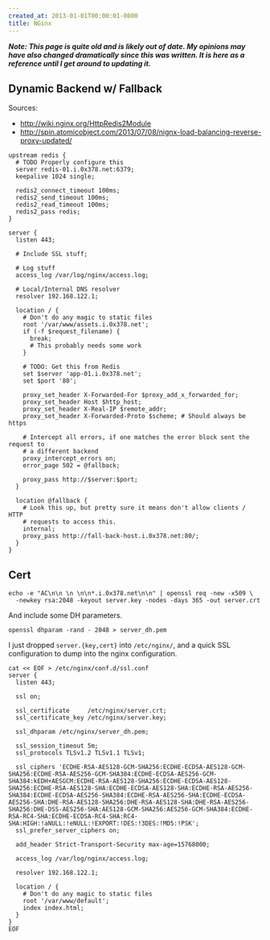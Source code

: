 ```yaml
---
created_at: 2013-01-01T00:00:01-0000
title: NGinx
---
```


***Note: This page is quite old and is likely out of date. My opinions may have
also changed dramatically since this was written. It is here as a reference
until I get around to updating it.***

## Dynamic Backend w/ Fallback

Sources:

* http://wiki.nginx.org/HttpRedis2Module
* http://spin.atomicobject.com/2013/07/08/nignx-load-balancing-reverse-proxy-updated/

```
upstream redis {
  # TODO Properly configure this
  server redis-01.i.0x378.net:6379;
  keepalive 1024 single;

  redis2_connect_timeout 100ms;
  redis2_send_timeout 100ms;
  redis2_read_timeout 100ms;
  redis2_pass redis;
}

server {
  listen 443;

  # Include SSL stuff;

  # Log stuff
  access_log /var/log/nginx/access.log;

  # Local/Internal DNS resolver
  resolver 192.168.122.1;

  location / {
    # Don't do any magic to static files
    root '/var/www/assets.i.0x378.net';
    if (-f $request_filename) {
      break;
      # This probably needs some work
    }

    # TODO: Get this from Redis
    set $server 'app-01.i.0x378.net';
    set $port '80';

    proxy_set_header X-Forwarded-For $proxy_add_x_forwarded_for;
    proxy_set_header Host $http_host;
    proxy_set_header X-Real-IP $remote_addr;
    proxy_set_header X-Forwarded-Proto $scheme; # Should always be https

    # Intercept all errors, if one matches the error block sent the request to
    # a different backend
    proxy_intercept_errors on;
    error_page 502 = @fallback;

    proxy_pass http://$server:$port;
  }

  location @fallback {
    # Look this up, but pretty sure it means don't allow clients / HTTP
    # requests to access this.
    internal;
    proxy_pass http://fall-back-host.i.0x378.net:80/;
  }
}
```

## Cert

```
echo -e "AC\n\n \n \n\n*.i.0x378.net\n\n" | openssl req -new -x509 \
  -newkey rsa:2048 -keyout server.key -nodes -days 365 -out server.crt
```

And include some DH parameters.

```
openssl dhparam -rand - 2048 > server_dh.pem
```

I just dropped `server.{key,cert}` into `/etc/nginx/`, and a quick SSL
configuration to dump into the nginx configuration.

```
cat << EOF > /etc/nginx/conf.d/ssl.conf
server {
  listen 443;

  ssl on;

  ssl_certificate     /etc/nginx/server.crt;
  ssl_certificate_key /etc/nginx/server.key;

  ssl_dhparam /etc/nginx/server_dh.pem;

  ssl_session_timeout 5m;
  ssl_protocols TLSv1.2 TLSv1.1 TLSv1;

  ssl_ciphers 'ECDHE-RSA-AES128-GCM-SHA256:ECDHE-ECDSA-AES128-GCM-SHA256:ECDHE-RSA-AES256-GCM-SHA384:ECDHE-ECDSA-AES256-GCM-SHA384:kEDH+AESGCM:ECDHE-RSA-AES128-SHA256:ECDHE-ECDSA-AES128-SHA256:ECDHE-RSA-AES128-SHA:ECDHE-ECDSA-AES128-SHA:ECDHE-RSA-AES256-SHA384:ECDHE-ECDSA-AES256-SHA384:ECDHE-RSA-AES256-SHA:ECDHE-ECDSA-AES256-SHA:DHE-RSA-AES128-SHA256:DHE-RSA-AES128-SHA:DHE-RSA-AES256-SHA256:DHE-DSS-AES256-SHA:AES128-GCM-SHA256:AES256-GCM-SHA384:ECDHE-RSA-RC4-SHA:ECDHE-ECDSA-RC4-SHA:RC4-SHA:HIGH:!aNULL:!eNULL:!EXPORT:!DES:!3DES:!MD5:!PSK';
  ssl_prefer_server_ciphers on;

  add_header Strict-Transport-Security max-age=15768000;

  access_log /var/log/nginx/access.log;

  resolver 192.168.122.1;

  location / {
    # Don't do any magic to static files
    root '/var/www/default';
    index index.html;
  }
}
EOF
```
